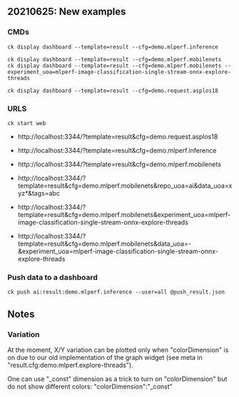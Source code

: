﻿## 20210625: New examples

### CMDs

```
ck display dashboard --template=result --cfg=demo.mlperf.inference

ck display dashboard --template=result --cfg=demo.mlperf.mobilenets
ck display dashboard --template=result --cfg=demo.mlperf.mobilenets --experiment_uoa=mlperf-image-classification-single-stream-onnx-explore-threads

ck display dashboard --template=result --cfg=demo.request.asplos18
```

### URLS

```
ck start web
```

* http://localhost:3344/?template=result&cfg=demo.request.asplos18

* http://localhost:3344/?template=result&cfg=demo.mlperf.inference

* http://localhost:3344/?template=result&cfg=demo.mlperf.mobilenets
* http://localhost:3344/?template=result&cfg=demo.mlperf.mobilenets&repo_uoa=ai&data_uoa=xyz*&tags=abc

* http://localhost:3344/?template=result&cfg=demo.mlperf.mobilenets&experiment_uoa=mlperf-image-classification-single-stream-onnx-explore-threads
* http://localhost:3344/?template=result&cfg=demo.mlperf.mobilenets&data_uoa=-&experiment_uoa=mlperf-image-classification-single-stream-onnx-explore-threads

### Push data to a dashboard

```
ck push ai:result:demo.mlperf.inference --user=all @push_result.json
```

## Notes

### Variation

At the moment, X/Y variation can be plotted only when "colorDimension" 
is on due to our old implementation of the graph widget
(see meta in "result.cfg:demo.mlperf.explore-threads").

One can use "_const" dimension as a trick to turn on "colorDimension" 
but do not show different colors: "colorDimension":"_const"
